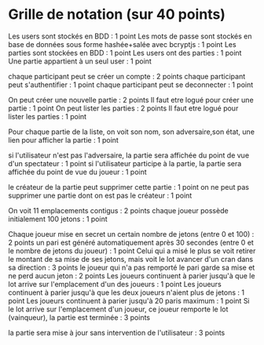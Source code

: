 # Grille de notation (sur 40 points)

Les users sont stockés en BDD : 1 point
Les mots de passe sont stockés en base de données sous forme hashée+salée avec bcryptjs : 1 point
Les parties sont stockées en BDD : 1 point
Les users ont des parties : 1 point
Une partie appartient à un seul user : 1 point

chaque participant peut se créer un compte : 2 points
chaque participant peut s'authentifier : 1 point
chaque participant peut se deconnecter : 1 point

On peut créer une nouvelle partie : 2 points
Il faut etre logué pour créer une partie : 1 point
On peut lister les parties : 2 points
Il faut etre logué pour lister les parties : 1 point

Pour chaque partie de la liste, on voit son nom, son adversaire,son état, une lien pour afficher la partie : 1 point

si l'utilisateur n'est pas l'adversaire, la partie sera affichée du point de vue d'un spectateur : 1 point
si l'utilisateur participe à la partie, la partie sera affichée du point de vue du joueur : 1 point

le créateur de la partie peut supprimer cette partie : 1 point
on ne peut pas supprimer une partie dont on est pas le créateur : 1 point

On voit 11 emplacements contigus : 2 points
chaque joueur possède initialement 100 jetons : 1 point

Chaque joueur mise en secret un certain nombre de jetons (entre 0 et 100) : 2 points
un pari est généré automatiquement après 30 secondes (entre 0 et le nombre de jetons du joueur) : 1 point
Celui qui a misé le plus se voit retirer le montant de sa mise de ses jetons, mais voit le lot avancer d'un cran dans sa direction : 3 points
le joueur qui n'a pas remporté le pari garde sa mise et ne perd aucun jeton : 2 points
Les joueurs continuent à parier jusqu'à que le lot arrive sur l'emplacement d'un des joueurs : 1 point
Les joueurs continuent à parier jusqu'à que les deux joueurs n'aient plus de jetons : 1 point
Les joueurs continuent à parier jusqu'à 20 paris maximum : 1 point
Si le lot arrive sur l'emplacement d'un joueur, ce joueur remporte le lot (vainqueur), la partie est terminée : 3 points

la partie sera mise à jour sans intervention de l'utilisateur : 3 points
